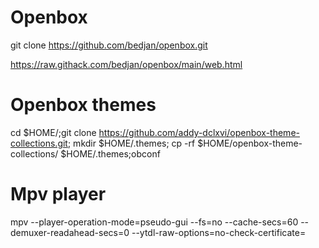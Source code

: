 # Openbox

git clone https://github.com/bedjan/openbox.git

https://raw.githack.com/bedjan/openbox/main/web.html

# Openbox themes

cd $HOME/;git clone https://github.com/addy-dclxvi/openbox-theme-collections.git; mkdir $HOME/.themes; cp -rf $HOME/openbox-theme-collections/ $HOME/.themes;obconf


# Mpv player

mpv  --player-operation-mode=pseudo-gui   --fs=no  --cache-secs=60 --demuxer-readahead-secs=0 --ytdl-raw-options=no-check-certificate=

